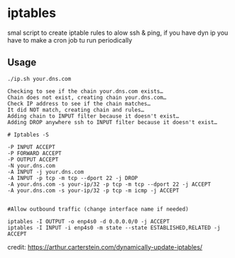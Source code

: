 # iptables

smal script to create iptable rules to alow ssh & ping, if you have dyn ip you have to make a cron job tu run periodically

## Usage

```
./ip.sh your.dns.com

Checking to see if the chain your.dns.com exists…
Chain does not exist, creating chain your.dns.com…
Check IP address to see if the chain matches…
It did NOT match, creating chain and rules…
Adding chain to INPUT filter because it doesn't exist…
Adding DROP anywhere ssh to INPUT filter because it doesn't exist…

# Iptables -S

-P INPUT ACCEPT
-P FORWARD ACCEPT
-P OUTPUT ACCEPT
-N your.dns.com
-A INPUT -j your.dns.com
-A INPUT -p tcp -m tcp --dport 22 -j DROP
-A your.dns.com -s your-ip/32 -p tcp -m tcp --dport 22 -j ACCEPT
-A your.dns.com -s your-ip/32 -p tcp -m icmp -j ACCEPT


#Allow outbound traffic (change interface name if needed)

iptables -I OUTPUT -o enp4s0 -d 0.0.0.0/0 -j ACCEPT
iptables -I INPUT -i enp4s0 -m state --state ESTABLISHED,RELATED -j ACCEPT

```

credit: https://arthur.carterstein.com/dynamically-update-iptables/
